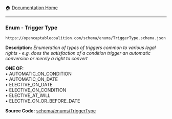 :house: [Documentation Home](/README.md)

---

### Enum - Trigger Type

`https://opencaptablecoalition.com/schema/enums/TriggerType.schema.json`

**Description:** _Enumeration of types of triggers common to various legal rights - e.g. does the satisfaction of a condition trigger an automatic conversion or merely a right to convert_

**ONE OF:**</br>&bull; AUTOMATIC_ON_CONDITION </br>&bull; AUTOMATIC_ON_DATE </br>&bull; ELECTIVE_ON_DATE </br>&bull; ELECTIVE_ON_CONDITION </br>&bull; ELECTIVE_AT_WILL </br>&bull; ELECTIVE_ON_OR_BEFORE_DATE

**Source Code:** [schema/enums/TriggerType](/schema/enums/TriggerType.schema.json)
